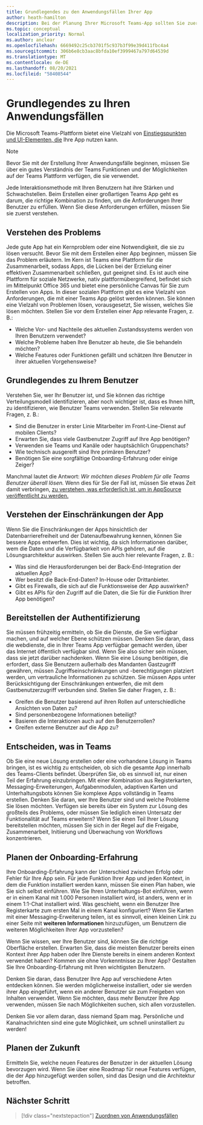 ```yaml
---
title: Grundlegendes zu den Anwendungsfällen Ihrer App
author: heath-hamilton
description: Bei der Planung Ihrer Microsoft Teams-App sollten Sie zuerst verstehen, welche Probleme Ihre App zu lösen versucht.
ms.topic: conceptual
localization_priority: Normal
ms.author: anclear
ms.openlocfilehash: 6669492c25cb3701f5c937b3f99e39d411fbc4a4
ms.sourcegitcommit: 306b6e8cb3aac8bfda10ef3999467a797d64539d
ms.translationtype: MT
ms.contentlocale: de-DE
ms.lasthandoff: 08/20/2021
ms.locfileid: "58408544"
---
```

# <a name="understand-your-use-cases"></a>Grundlegendes zu Ihren Anwendungsfällen

Die Microsoft Teams-Plattform bietet eine Vielzahl von [Einstiegspunkten und UI-Elementen, die](../../concepts/extensibility-points.md) Ihre App nutzen kann.
> [!NOTE]
> Bevor Sie mit der Erstellung Ihrer Anwendungsfälle beginnen, müssen Sie über ein gutes Verständnis der Teams Funktionen und der Möglichkeiten auf der Teams Plattform verfügen, die sie verwendet.

Jede Interaktionsmethode mit Ihren Benutzern hat ihre Stärken und Schwachstellen. Beim Erstellen einer großartigen Teams App geht es darum, die richtige Kombination zu finden, um die Anforderungen Ihrer Benutzer zu erfüllen. Wenn Sie diese Anforderungen erfüllen, müssen Sie sie zuerst verstehen.

## <a name="understand-the-problem"></a>Verstehen des Problems

Jede gute App hat ein Kernproblem oder eine Notwendigkeit, die sie zu lösen versucht. Bevor Sie mit dem Erstellen einer App beginnen, müssen Sie das Problem erläutern. Im Kern ist Teams eine Plattform für die Zusammenarbeit, sodass Apps, die Lücken bei der Erzielung einer effektiven Zusammenarbeit schließen, gut geeignet sind. Es ist auch eine Plattform für soziale Netzwerke, nativ plattformübergreifend, befindet sich im Mittelpunkt Office 365 und bietet eine persönliche Canvas für Sie zum Erstellen von Apps. In dieser sozialen Plattform gibt es eine Vielzahl von Anforderungen, die mit einer Teams App gelöst werden können. Sie können eine Vielzahl von Problemen lösen, vorausgesetzt, Sie wissen, welches Sie lösen möchten. Stellen Sie vor dem Erstellen einer App relevante Fragen, z. B.:

* Welche Vor- und Nachteile des aktuellen Zustandssystems werden von Ihren Benutzern verwendet?
* Welche Probleme haben Ihre Benutzer ab heute, die Sie behandeln möchten?
* Welche Features oder Funktionen gefällt und schätzen Ihre Benutzer in ihrer aktuellen Vorgehensweise?

## <a name="understand-your-user"></a>Grundlegendes zu Ihrem Benutzer

Verstehen Sie, wer Ihr Benutzer ist, und Sie können das richtige Verteilungsmodell identifizieren, aber noch wichtiger ist, dass es Ihnen hilft, zu identifizieren, wie Benutzer Teams verwenden. Stellen Sie relevante Fragen, z. B.:

* Sind die Benutzer in erster Linie Mitarbeiter im Front-Line-Dienst auf mobilen Clients?
* Erwarten Sie, dass viele Gastbenutzer Zugriff auf Ihre App benötigen?
* Verwenden sie Teams und Kanäle oder hauptsächlich Gruppenchats?
* Wie technisch ausgereift sind Ihre primären Benutzer?
* Benötigen Sie eine sorgfältige Onboarding-Erfahrung oder einige Zeiger?

Manchmal lautet die Antwort: *Wir möchten dieses Problem für alle Teams Benutzer überall lösen.* Wenn dies für Sie der Fall ist, müssen Sie etwas Zeit damit verbringen, [zu verstehen, was erforderlich ist, um in AppSource veröffentlicht zu werden.](~/concepts/deploy-and-publish/appsource/prepare/submission-checklist.md)

## <a name="understand-the-limitations-of-the-app"></a>Verstehen der Einschränkungen der App

Wenn Sie die Einschränkungen der Apps hinsichtlich der Datenbarrierefreiheit und der Datenaufbewahrung kennen, können Sie bessere Apps entwerfen. Dies ist wichtig, da sich Informationen darüber, wem die Daten und die Verfügbarkeit von APIs gehören, auf die Lösungsarchitektur auswirken. Stellen Sie auch hier relevante Fragen, z. B.:

* Was sind die Herausforderungen bei der Back-End-Integration der aktuellen App?
* Wer besitzt die Back-End-Daten? In-House oder Drittanbieter.
* Gibt es Firewalls, die sich auf die Funktionsweise der App auswirken?
* Gibt es APIs für den Zugriff auf die Daten, die Sie für die Funktion Ihrer App benötigen? 

## <a name="provide-authentication"></a>Bereitstellen der Authentifizierung

Sie müssen frühzeitig ermitteln, ob Sie die Dienste, die Sie verfügbar machen, und auf welcher Ebene schützen müssen. Denken Sie daran, dass die webdienste, die in Ihrer Teams App verfügbar gemacht werden, über das Internet öffentlich verfügbar sind. Wenn Sie also sicher sein müssen, dass sie jetzt darüber nachdenken. Wenn Sie eine Lösung benötigen, die erfordert, dass Sie Benutzern außerhalb des Mandanten Gastzugriff gewähren, müssen Zugriffseinschränkungen und -berechtigungen platziert werden, um vertrauliche Informationen zu schützen. Sie müssen Apps unter Berücksichtigung der Einschränkungen entwerfen, die mit dem Gastbenutzerzugriff verbunden sind. Stellen Sie daher Fragen, z. B.: 

* Greifen die Benutzer basierend auf ihren Rollen auf unterschiedliche Ansichten von Daten zu?
* Sind personenbezogene Informationen beteiligt?
* Basieren die Interaktionen auch auf den Benutzerrollen?
* Greifen externe Benutzer auf die App zu?

## <a name="decide-what-goes-in-teams"></a>Entscheiden, was in Teams

Ob Sie eine neue Lösung erstellen oder eine vorhandene Lösung in Teams bringen, ist es wichtig zu entscheiden, ob sich die gesamte App innerhalb des Teams-Clients befindet. Überprüfen Sie, ob es sinnvoll ist, nur einen Teil der Erfahrung einzubringen. Mit einer Kombination aus Registerkarten, Messaging-Erweiterungen, Aufgabenmodulen, adaptiven Karten und Unterhaltungsbots können Sie komplexe Apps vollständig in Teams erstellen.
Denken Sie daran, wer Ihre Benutzer sind und welche Probleme Sie lösen möchten. Verfügen sie bereits über ein System zur Lösung des großteils des Problems, oder müssen Sie lediglich einen Untersatz der Funktionalität auf Teams erweitern? Wenn Sie einen Teil Ihrer Lösung bereitstellen möchten, müssen Sie sich in der Regel auf die Freigabe, Zusammenarbeit, Initiierung und Überwachung von Workflows konzentrieren.

## <a name="plan-the-onboarding-experience"></a>Planen der Onboarding-Erfahrung

Ihre Onboarding-Erfahrung kann der Unterschied zwischen Erfolg oder Fehler für Ihre App sein. Für jede Funktion Ihrer App und jeden Kontext, in dem die Funktion installiert werden kann, müssen Sie einen Plan haben, wie Sie sich selbst einführen. Wie Sie Ihren Unterhaltungs-Bot einführen, wenn er in einem Kanal mit 1.000 Personen installiert wird, ist anders, wenn er in einem 1:1-Chat installiert wird. Was geschieht, wenn ein Benutzer Ihre Registerkarte zum ersten Mal in einem Kanal konfiguriert? Wenn Sie Karten mit einer Messaging-Erweiterung teilen, ist es sinnvoll, einen kleinen Link zu einer Seite mit **weiteren Informationen** hinzuzufügen, um Benutzern die weiteren Möglichkeiten Ihrer App vorzustellen?

Wenn Sie wissen, wer Ihre Benutzer sind, können Sie die richtige Oberfläche erstellen. Erwarten Sie, dass die meisten Benutzer bereits einen Kontext ihrer App haben oder Ihre Dienste bereits in einem anderen Kontext verwendet haben? Kommen sie ohne Vorkenntnisse zu Ihrer App? Gestalten Sie Ihre Onboarding-Erfahrung mit Ihren wichtigsten Benutzern.

Denken Sie daran, dass Benutzer Ihre App auf verschiedene Arten entdecken können. Sie werden möglicherweise installiert, oder sie werden ihrer App eingeführt, wenn ein anderer Benutzer sie zum Freigeben von Inhalten verwendet. Wenn Sie möchten, dass mehr Benutzer Ihre App verwenden, müssen Sie nach Möglichkeiten suchen, sich allen vorzustellen.

Denken Sie vor allem daran, dass niemand Spam mag. Persönliche und Kanalnachrichten sind eine gute Möglichkeit, um schnell uninstalliert zu werden!

## <a name="plan-for-the-future"></a>Planen der Zukunft

Ermitteln Sie, welche neuen Features der Benutzer in der aktuellen Lösung bevorzugen wird. Wenn Sie über eine Roadmap für neue Features verfügen, die der App hinzugefügt werden sollen, sind das Design und die Architektur betroffen.

## <a name="next-step"></a>Nächster Schritt

> [!div class="nextstepaction"]
> [Zuordnen von Anwendungsfällen](../../concepts/design/map-use-cases.md)
